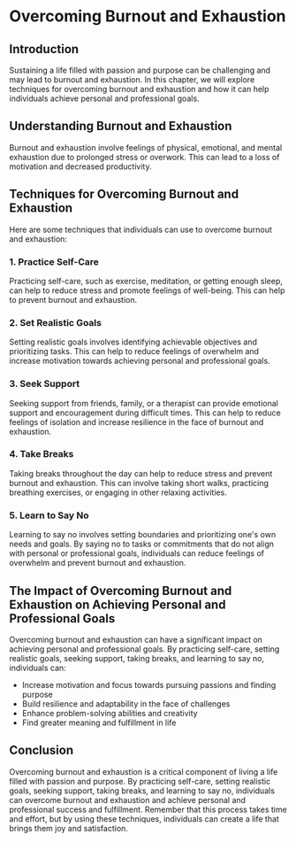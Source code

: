 Overcoming Burnout and Exhaustion
============================================================================

Introduction
------------

Sustaining a life filled with passion and purpose can be challenging and may lead to burnout and exhaustion. In this chapter, we will explore techniques for overcoming burnout and exhaustion and how it can help individuals achieve personal and professional goals.

Understanding Burnout and Exhaustion
------------------------------------

Burnout and exhaustion involve feelings of physical, emotional, and mental exhaustion due to prolonged stress or overwork. This can lead to a loss of motivation and decreased productivity.

Techniques for Overcoming Burnout and Exhaustion
------------------------------------------------

Here are some techniques that individuals can use to overcome burnout and exhaustion:

### 1. Practice Self-Care

Practicing self-care, such as exercise, meditation, or getting enough sleep, can help to reduce stress and promote feelings of well-being. This can help to prevent burnout and exhaustion.

### 2. Set Realistic Goals

Setting realistic goals involves identifying achievable objectives and prioritizing tasks. This can help to reduce feelings of overwhelm and increase motivation towards achieving personal and professional goals.

### 3. Seek Support

Seeking support from friends, family, or a therapist can provide emotional support and encouragement during difficult times. This can help to reduce feelings of isolation and increase resilience in the face of burnout and exhaustion.

### 4. Take Breaks

Taking breaks throughout the day can help to reduce stress and prevent burnout and exhaustion. This can involve taking short walks, practicing breathing exercises, or engaging in other relaxing activities.

### 5. Learn to Say No

Learning to say no involves setting boundaries and prioritizing one's own needs and goals. By saying no to tasks or commitments that do not align with personal or professional goals, individuals can reduce feelings of overwhelm and prevent burnout and exhaustion.

The Impact of Overcoming Burnout and Exhaustion on Achieving Personal and Professional Goals
--------------------------------------------------------------------------------------------

Overcoming burnout and exhaustion can have a significant impact on achieving personal and professional goals. By practicing self-care, setting realistic goals, seeking support, taking breaks, and learning to say no, individuals can:

* Increase motivation and focus towards pursuing passions and finding purpose
* Build resilience and adaptability in the face of challenges
* Enhance problem-solving abilities and creativity
* Find greater meaning and fulfillment in life

Conclusion
----------

Overcoming burnout and exhaustion is a critical component of living a life filled with passion and purpose. By practicing self-care, setting realistic goals, seeking support, taking breaks, and learning to say no, individuals can overcome burnout and exhaustion and achieve personal and professional success and fulfillment. Remember that this process takes time and effort, but by using these techniques, individuals can create a life that brings them joy and satisfaction.

